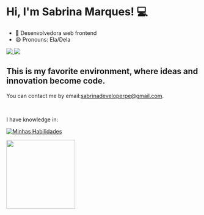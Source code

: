   <h1> Hi, I'm Sabrina Marques! 💻</h1>
  
  - 🔭 Desenvolvedora web frontend
- 😄 Pronouns: Ela/Dela


<div> 
     <a href = "mailto:sabrinadeveloperpe@gmail.com"><img src="https://img.shields.io/badge/Gmail-D14836?style=for-the-badge&logo=gmail&logoColor=white" target="_blank"</a>
     <a href="https://www.linkedin.com/in/sabrina-marques2018/" target="_blank"><img src="https://img.shields.io/badge/-LinkedIn-%230077B5?style=for-the-badge&logo=linkedin&logoColor=white" target="_blank"></a>
     <a href="https://wa.me/+5548996899870" target="_blank"></a>
 </div>
<h2 align="left">
This is my favorite environment, where ideas and innovation become code.
</h2>
<p>You can contact me by email:<a href="mailto: sabrinadeveloperpe@gmail.com">sabrinadeveloperpe@gmail.com</a>.</p> 
<br>

<p>I have knowledge in: </p>
<div align="left">

[![Minhas Habilidades](https://skillicons.dev/icons?i=html,css,javascript,react,git,figma,vscode,angular
)](https://skillicons.dev)

  </div>



<div>
  <a href="https://github.com/Sabrynascully">
 
  <img height="180em" src="https://github-readme-stats.vercel.app/api/top-langs/?username=sabrynascully&layout=compact&langs_count=7&theme=dracula"/>
</div>

  

 

